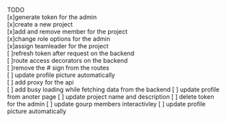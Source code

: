 TODO<br/>
    [x]generate token for the admin\
    [x]create a new project\
    [x]add and remove member for the project\
    [x]change role options for the admin\
    [x]assign teamleader for the project\
    [ ]refresh token after request on the backend\
    [ ]route access decorators on the backend\
    [ ]remove the # sign from the routes\
    [ ] update profile picture automatically\
    [ ] add proxy for the api\
    [ ] add busy loading while fetching data from the backend
    [ ] update profile from anoter page
    [ ] update project name and description
    [ ] delete token for the admin
    [ ] update gourp members interactivley
    [ ] update profile picture automatically
    
    
    
